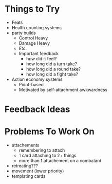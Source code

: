 # Things to Try

- Feats
- Health counting systems
- party builds
  - Control Heavy
  - Damage Heavy
  - Etc.
  - Important feedback
    - how did it feel?
    - how long did a turn take?
    - how long did a round take?
    - how long did a fight take?
- Action economy systems
  - Point-based
  - Motivated by self-attachment awkwardness
   


# Feedback Ideas


# Problems To Work On

- attachements
  - remembering to attach
  - 1 card attaching to 2+ things
  - more than 1 attachement on a combatant
- retreating???
- movement (lower priority)
- templating cards
